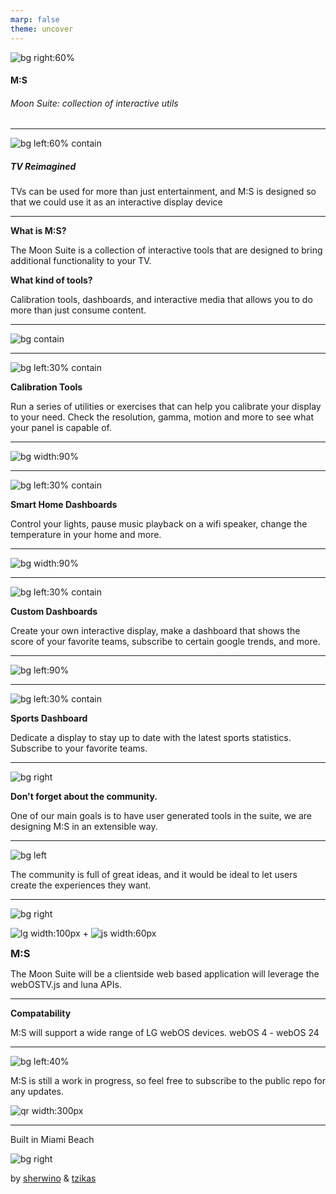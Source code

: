 ```yaml
---
marp: false
theme: uncover
---
```


<style>
  :root {
    --color-background: #fff;
    --color-background-code: #fff;
    --color-background-paginate: rgba(128, 128, 128, 0.05);
    --color-foreground: #444;
    --color-highlight: #99c;
    --color-highlight-hover: #aaf;
    --color-highlight-heading: #99c;
    --color-header: #bbb;
    --color-header-shadow: transparent;
  }
</style>

<!-- Photo by Alexander Andrews on Unsplash -->
![bg right:60%](./assets/moon.jpg)

#### M:S
###### Moon Suite: collection of interactive utils

---

![bg left:60% contain](./assets/bg.jpg)

##### TV Reimagined

 TVs can be used for more than just entertainment, and M:S is designed so that we could use it as an interactive display device

---

<!-- ![bg left:33% contain](./assets/profile.webp) -->

**What is M:S?**

The Moon Suite is a collection of interactive tools that are designed to bring additional functionality to your TV. 

**What kind of tools?**

Calibration tools, dashboards, and interactive media that allows you to do more than just consume content. 


---

![bg contain](./assets/calibration.png)

---

![bg left:30% contain](./assets/calibration.png)

**Calibration Tools**


Run a series of utilities or exercises that can help you calibrate your display to your need. Check the resolution, gamma, motion and more to see what your panel is capable of.

---

![bg width:90%](./assets/dashboard.jpg)

---

![bg left:30% contain](./assets/dashboard.jpg)


**Smart Home Dashboards**

Control your lights, pause music playback on a wifi speaker, change the temperature in your home and more.

---

![bg width:90%](./assets/trends.jpg)

---

![bg left:30% contain](./assets/trends.jpg)


**Custom Dashboards**

Create your own interactive display, make a dashboard that shows the score of your favorite teams, subscribe to certain google trends, and more.

---

![bg left:90%](./assets/sports.jpg)

---

![bg left:30% contain](./assets/sports.jpg)

**Sports Dashboard**

Dedicate a display to stay up to date with the latest sports statistics. Subscribe to your favorite teams.

---

![bg right](https://i.giphy.com/media/v1.Y2lkPTc5MGI3NjExbm9kazljemRpbXFtejA2eHcwbzJidmNjNWxuOXU4bWN3dXg2Z204OSZlcD12MV9pbnRlcm5hbF9naWZfYnlfaWQmY3Q9Zw/Zap6W7a0uSBGHmzdNA/giphy.gif)

**Don't forget about the community.**

One of our main goals is to have user generated tools in the suite, we are designing M:S in an extensible way.

---

![bg left](./assets/community.jpg)

The community is full of great ideas, and it would be ideal to let users create the experiences they want.

---

<style scoped>
  section {
    color: #000;
  }

  h3 {
    margin: 0;
  }
  </style>

<!-- Photo by eberhard 🖐 grossgasteiger on Unsplash -->
![bg right](./assets/moon-italy.jpg)

![lg width:100px](./assets/lg.png) + ![js width:60px](./assets/js.png)

### M:S

The Moon Suite will be a clientside web based application will leverage the webOSTV.js and luna APIs.

---

**Compatability**

M:S will support a wide range of LG webOS devices. 
webOS 4 - webOS 24

---

![bg left:40%](https://media.giphy.com/media/b85mPT4Usz7fq/giphy.gif)

M:S is still a work in progress, so feel free to subscribe to the public repo for any updates.

![qr width:300px](./assets/qr.png)

---

Built in Miami Beach

![bg right](https://i.gyazo.com/9b4a2d954d58f12b6fed1ea7952bcf6f.png)

by [sherwino](https://github.com/sherwino) & [tzikas](https://github.com/Tzikas)
